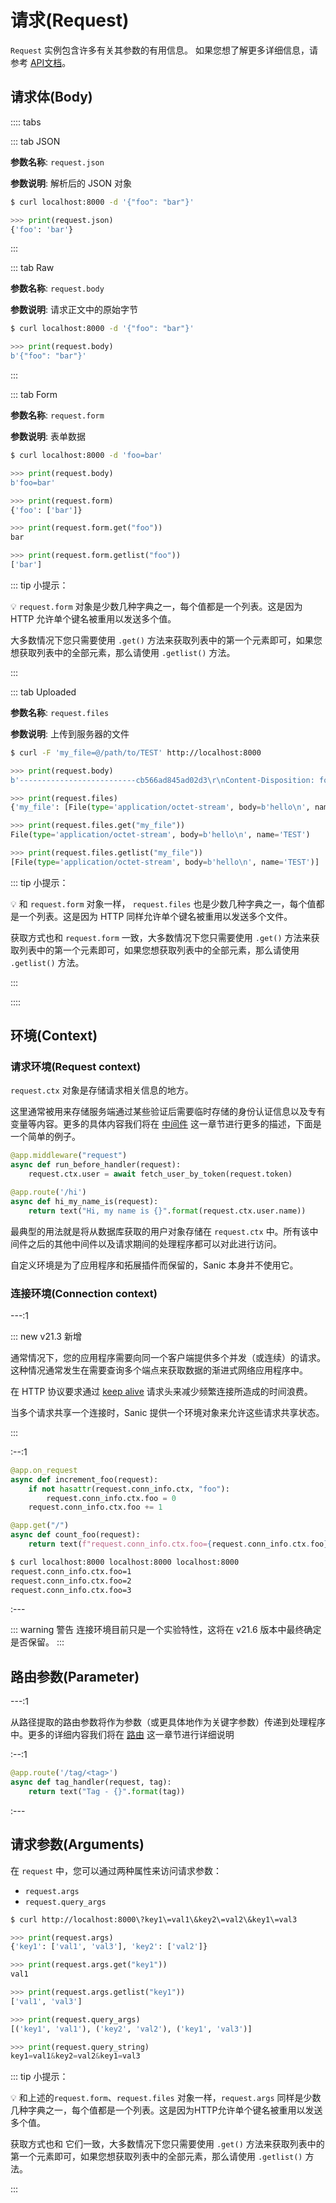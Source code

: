 # 请求(Request)

`Request` 实例包含许多有关其参数的有用信息。 如果您想了解更多详细信息，请参考 [API文档](https://sanic.readthedocs.io/)。

## 请求体(Body)

:::: tabs

::: tab JSON

**参数名称**: `request.json`  

**参数说明**:  解析后的 JSON 对象

```bash
$ curl localhost:8000 -d '{"foo": "bar"}'
```

```python
>>> print(request.json)
{'foo': 'bar'}
```

:::

::: tab Raw

**参数名称**: `request.body`  

**参数说明**: 请求正文中的原始字节

```bash
$ curl localhost:8000 -d '{"foo": "bar"}'
```

```python
>>> print(request.body)
b'{"foo": "bar"}'
```
:::

::: tab Form

**参数名称**: `request.form`  

**参数说明**: 表单数据

```bash
$ curl localhost:8000 -d 'foo=bar'
```

```python
>>> print(request.body)
b'foo=bar'

>>> print(request.form)
{'foo': ['bar']}

>>> print(request.form.get("foo"))
bar

>>> print(request.form.getlist("foo"))
['bar']
```

::: tip 小提示：

:bulb:  `request.form` 对象是少数几种字典之一，每个值都是一个列表。这是因为 HTTP 允许单个键名被重用以发送多个值。

大多数情况下您只需要使用 `.get()` 方法来获取列表中的第一个元素即可，如果您想获取列表中的全部元素，那么请使用 `.getlist()` 方法。

:::

::: tab Uploaded

**参数名称**: `request.files`  

**参数说明**: 上传到服务器的文件

```bash
$ curl -F 'my_file=@/path/to/TEST' http://localhost:8000
```

```python
>>> print(request.body)
b'--------------------------cb566ad845ad02d3\r\nContent-Disposition: form-data; name="my_file"; filename="TEST"\r\nContent-Type: application/octet-stream\r\n\r\nhello\n\r\n--------------------------cb566ad845ad02d3--\r\n'

>>> print(request.files)
{'my_file': [File(type='application/octet-stream', body=b'hello\n', name='TEST')]}

>>> print(request.files.get("my_file"))
File(type='application/octet-stream', body=b'hello\n', name='TEST')

>>> print(request.files.getlist("my_file"))
[File(type='application/octet-stream', body=b'hello\n', name='TEST')]
```
::: tip 小提示：

:bulb:  和 `request.form` 对象一样， `request.files` 也是少数几种字典之一，每个值都是一个列表。这是因为 HTTP 同样允许单个键名被重用以发送多个文件。

获取方式也和 `request.form` 一致，大多数情况下您只需要使用 `.get()` 方法来获取列表中的第一个元素即可，如果您想获取列表中的全部元素，那么请使用 `.getlist()` 方法。

:::

::::

## 环境(Context)

### 请求环境(Request context)

`request.ctx` 对象是存储请求相关信息的地方。

这里通常被用来存储服务端通过某些验证后需要临时存储的身份认证信息以及专有变量等内容。更多的具体内容我们将在 [中间件](/zh/guide/advanced/middleware.md) 这一章节进行更多的描述，下面是一个简单的例子。

```python
@app.middleware("request")
async def run_before_handler(request):
    request.ctx.user = await fetch_user_by_token(request.token)

@app.route('/hi')
async def hi_my_name_is(request):
    return text("Hi, my name is {}".format(request.ctx.user.name))
```

最典型的用法就是将从数据库获取的用户对象存储在 `request.ctx` 中。所有该中间件之后的其他中间件以及请求期间的处理程序都可以对此进行访问。

自定义环境是为了应用程序和拓展插件而保留的，Sanic 本身并不使用它。

### 连接环境(Connection context)

---:1

::: new v21.3 新增

通常情况下，您的应用程序需要向同一个客户端提供多个并发（或连续）的请求。这种情况通常发生在需要查询多个端点来获取数据的渐进式网络应用程序中。

在 HTTP 协议要求通过 [keep alive](../deployment/configuration.md#keep-alive-timeout) 请求头来减少频繁连接所造成的时间浪费。

当多个请求共享一个连接时，Sanic 提供一个环境对象来允许这些请求共享状态。

:::

:--:1

```python
@app.on_request
async def increment_foo(request):
    if not hasattr(request.conn_info.ctx, "foo"):
        request.conn_info.ctx.foo = 0
    request.conn_info.ctx.foo += 1

@app.get("/")
async def count_foo(request):
    return text(f"request.conn_info.ctx.foo={request.conn_info.ctx.foo}")
```

```bash
$ curl localhost:8000 localhost:8000 localhost:8000
request.conn_info.ctx.foo=1
request.conn_info.ctx.foo=2
request.conn_info.ctx.foo=3
```

:---

::: warning 警告
连接环境目前只是一个实验特性，这将在 v21.6 版本中最终确定是否保留。
:::

## 路由参数(Parameter)

---:1

从路径提取的路由参数将作为参数（或更具体地作为关键字参数）传递到处理程序中。更多的详细内容我们将在 [路由](/zh/guide/basics/routing.md) 这一章节进行详细说明

:--:1

```python
@app.route('/tag/<tag>')
async def tag_handler(request, tag):
    return text("Tag - {}".format(tag))
```
:---

## 请求参数(Arguments)

在 `request` 中，您可以通过两种属性来访问请求参数：

- `request.args`
- `request.query_args`

```bash
$ curl http://localhost:8000\?key1\=val1\&key2\=val2\&key1\=val3
```

```python
>>> print(request.args)
{'key1': ['val1', 'val3'], 'key2': ['val2']}

>>> print(request.args.get("key1"))
val1

>>> print(request.args.getlist("key1"))
['val1', 'val3']

>>> print(request.query_args)
[('key1', 'val1'), ('key2', 'val2'), ('key1', 'val3')]

>>> print(request.query_string)
key1=val1&key2=val2&key1=val3

```

::: tip 小提示：

:bulb: 和上述的​ `request.form`、`request.files` 对象一样，`request.args` 同样是少数几种字典之一，每个值都是一个列表。这是因为HTTP允许单个键名被重用以发送多个值。 

获取方式也和 它们一致，大多数情况下您只需要使用 `.get()` 方法来获取列表中的第一个元素即可，如果您想获取列表中的全部元素，那么请使用 `.getlist()` 方法。

:::
